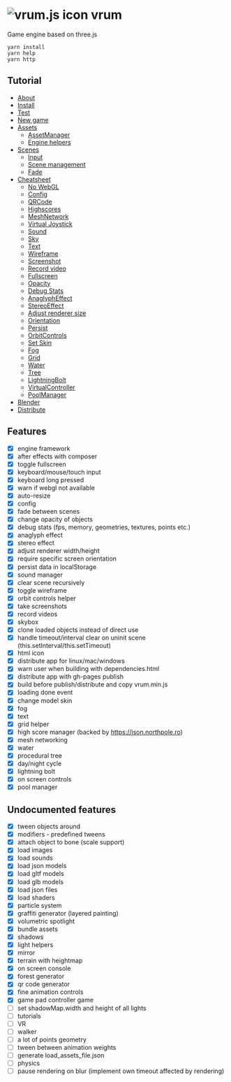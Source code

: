 # ![vrum.js icon](workspace/games/project/assets/favicon.ico) vrum

Game engine based on three.js

```
yarn install
yarn help
yarn http
```

## Tutorial

<!--ts-->
   * [About](tutorials/INSTALL.md#About)
   * [Install](tutorials/INSTALL.md#Install)
   * [Test](tutorials/INSTALL.md#Test)
   * [New game](tutorials/INSTALL.md#NewGame)
   * [Assets](tutorials/ASSETS.md)
       * [AssetManager](tutorials/ASSETS.md#AssetManager)
       * [Engine helpers](tutorials/ASSETS.md#EngineHelpers)
   * [Scenes](tutorials/SCENES.md)
       * [Input](tutorials/SCENES.md#Input)
       * [Scene management](tutorials/SCENES.md#SceneManagement)
       * [Fade](tutorials/SCENES.md#Fade)
   * [Cheatsheet](tutorials/CHEATSHEET.md)
       * [No WebGL](tutorials/CHEATSHEET.md#NoWebGL)
       * [Config](tutorials/CHEATSHEET.md#Config)
       * [QRCode](tutorials/CHEATSHEET.md#QRCode)
       * [Highscores](tutorials/CHEATSHEET.md#Highscores)
       * [MeshNetwork](tutorials/CHEATSHEET.md#MeshNetwork)
       * [Virtual Joystick](tutorials/CHEATSHEET.md#VirtualJoystick)
       * [Sound](tutorials/CHEATSHEET.md#Sound)
       * [Sky](tutorials/CHEATSHEET.md#Sky)
       * [Text](tutorials/CHEATSHEET.md#Text)
       * [Wireframe](tutorials/CHEATSHEET.md#Wireframe)
       * [Screenshot](tutorials/CHEATSHEET.md#Screenshot)
       * [Record video](tutorials/CHEATSHEET.md#RecordVideo)
       * [Fullscreen](tutorials/CHEATSHEET.md#Fullscreen)
       * [Opacity](tutorials/CHEATSHEET.md#Opacity)
       * [Debug Stats](tutorials/CHEATSHEET.md#DebugStats)
       * [AnaglyphEffect](tutorials/CHEATSHEET.md#AnaglyphEffect)
       * [StereoEffect](tutorials/CHEATSHEET.md#StereoEffect)
       * [Adjust renderer size](tutorials/CHEATSHEET.md#AdjustRendererSize)
       * [Orientation](tutorials/CHEATSHEET.md#Orientation)
       * [Persist](tutorials/CHEATSHEET.md#Persist)
       * [OrbitControls](tutorials/CHEATSHEET.md#OrbitControls)
       * [Set Skin](tutorials/CHEATSHEET.md#SetSkin)
       * [Fog](tutorials/CHEATSHEET.md#Fog)
       * [Grid](tutorials/CHEATSHEET.md#Grid)
       * [Water](tutorials/CHEATSHEET.md#Water)
       * [Tree](tutorials/CHEATSHEET.md#Tree)
       * [LightningBolt](tutorials/CHEATSHEET.md#LightningBolt)
       * [VirtualController](tutorials/CHEATSHEET.md#VirtualController)
       * [PoolManager](tutorials/CHEATSHEET.md#PoolManager)
   * [Blender](tutorials/BLENDER.md)
   * [Distribute](tutorials/DISTRIBUTE.md)
<!--te-->

## Features

* [x] engine framework
* [x] after effects with composer
* [x] toggle fullscreen
* [x] keyboard/mouse/touch input
* [x] keyboard long pressed
* [x] warn if webgl not available
* [x] auto-resize
* [x] config
* [x] fade between scenes
* [x] change opacity of objects
* [x] debug stats (fps, memory, geometries, textures, points etc.)
* [x] anaglyph effect
* [x] stereo effect
* [x] adjust renderer width/height
* [x] require specific screen orientation
* [x] persist data in localStorage
* [x] sound manager
* [x] clear scene recursively
* [x] toggle wireframe
* [x] orbit controls helper
* [x] take screenshots
* [x] record videos
* [x] skybox
* [x] clone loaded objects instead of direct use
* [x] handle timeout/interval clear on uninit scene (this.setInterval/this.setTimeout)
* [x] html icon
* [x] distribute app for linux/mac/windows
* [x] warn user when building with dependencies.html
* [x] distribute app with gh-pages publish
* [x] build before publish/distribute and copy vrum.min.js
* [x] loading done event
* [x] change model skin
* [x] fog
* [x] text
* [x] grid helper
* [x] high score manager (backed by https://json.northpole.ro)
* [x] mesh networking
* [x] water
* [x] procedural tree
* [x] day/night cycle
* [x] lightning bolt
* [x] on screen controls
* [x] pool manager

## Undocumented features

* [x] tween objects around
* [x] modifiers - predefined tweens
* [x] attach object to bone (scale support)
* [x] load images
* [x] load sounds
* [x] load json models
* [x] load gltf models
* [x] load glb models
* [x] load json files
* [x] load shaders
* [x] particle system
* [x] graffiti generator (layered painting)
* [x] volumetric spotlight
* [x] bundle assets
* [x] shadows
* [x] light helpers
* [x] mirror
* [x] terrain with heightmap
* [x] on screen console
* [x] forest generator
* [x] qr code generator
* [x] fine animation controls
* [x] game pad controller game
* [ ] set shadowMap.width and height of all lights
* [ ] tutorials
* [ ] VR
* [ ] walker
* [ ] a lot of points geometry
* [ ] tween between animation weights
* [ ] generate load_assets_file.json
* [ ] physics
* [ ] pause rendering on blur (implement own timeout affected by rendering)

